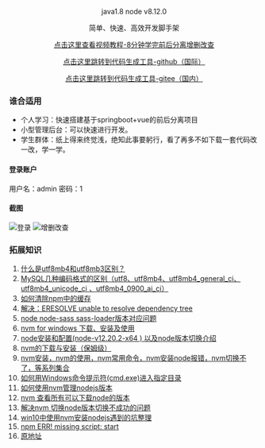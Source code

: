 
<div align="center">

java1.8 node v8.12.0
</div>
<p align="center">    
    简单、快速、高效开发脚手架
</p>

<p align="center">    
    <a target="_blank" href="https://www.bilibili.com/video/BV1qB4y1M7vP">点击这里查看视频教程-8分钟学完前后分离增删改查</a>
</p>
<p align="center">    
    <a target="_blank" href="https://github.com/tanzibiao/mybatis-generator-core">点击这里跳转到代码生成工具-github（国际）</a>
</p>
<p align="center">    
    <a target="_blank" href="https://gitee.com/tanzibiao/mybatis-generator-core">点击这里跳转到代码生成工具-gitee（国内）</a>
</p>

### 谁合适用

- 个人学习：快速搭建基于springboot+vue的前后分离项目
- 小型管理后台：可以快速进行开发。
- 学生群体：纸上得来终觉浅，绝知此事要躬行，看了再多不如下载一套代码改一改，学一学。
#### 登录账户
用户名：admin
密码：1
#### 截图
![登录](./readme/登录.png)
![增删改查](./readme/增删改查列表.png)

### 拓展知识

1. [什么是utf8mb4和utf8mb3区别？](https://blog.csdn.net/BLWY_1124/article/details/126093478)
2. [MySQL几种编码格式的区别（utf8、utf8mb4、utf8mb4_general_ci、utf8mb4_unicode_ci 、utf8mb4_0900_ai_ci）](https://cloud.tencent.com/developer/article/1872879)
3. [如何清除npm中的缓存](https://tech.mindseed.cn/Linux/802.html)
4. [解决：ERESOLVE unable to resolve dependency tree](https://blog.csdn.net/weixin_61465100/article/details/126528236)
5. [node node-sass sass-loader版本对应问题](https://zhuanlan.zhihu.com/p/479888799)
6. [nvm for windows 下载、安装及使用](https://juejin.cn/post/7074108351524634655)
7. [node安装和配置(node-v12.20.2-x64 ) 以及node版本切换介绍](https://blog.csdn.net/qq_30306717/article/details/121170387)
8. [nvm的下载与安装（保姆级）](https://blog.csdn.net/weixin_48844604/article/details/123282559)
9. [nvm安装，nvm的使用，nvm常用命令，nvm安装node报错，nvm切换不了，等系列集合](https://blog.csdn.net/muguli2008/article/details/107730766)
10. [如何用Windows命令提示符(cmd.exe)进入指定目录](https://blog.csdn.net/m0_46640386/article/details/109174414)
11. [如何使用nvm管理nodejs版本](https://blog.csdn.net/suwu150/article/details/79881503)
12. [nvm 查看所有可以下载node的版本](https://blog.csdn.net/qq_38463737/article/details/121364165)
13. [解决nvm 切换node版本切换不成功的问题](https://www.cnblogs.com/imMeya/p/14649938.html)
14. [win10中使用nvm安装nodejs遇到的坑整理](https://www.jianshu.com/p/5db570f53e6a)
15. [npm ERR! missing script: start](https://blog.csdn.net/qq_39699956/article/details/105494565)
16. [原地址]( https://www.bilibili.com/video/BV1qB4y1M7vP/?spm_id_from=333.788.recommend_more_video.5&vd_source=bec73d4be072dde49b336ca33c0f41d8)